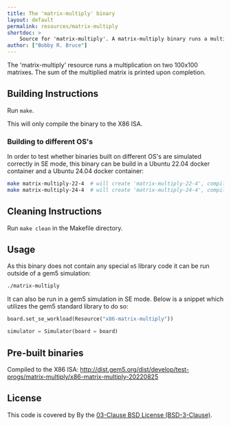 ```yaml
---
title: The 'matrix-multiply' binary
layout: default
permalink: resources/matrix-multiply
shortdoc: >
    Source for 'matrix-multiply'. A matrix-multiply binary runs a multiplication on two 100x100 matrixes. The sum of the multiplied matrix is printed upon completion.
author: ["Bobby R. Bruce"]
---
```


The 'matrix-multiply' resource runs a multiplication on two 100x100 matrixes.
The sum of the multiplied matrix is printed upon completion.

## Building Instructions

Run `make`.

This will only compile the binary to the X86 ISA.

### Building to different OS's

In order to test whether binaries built on different OS's are simulated correctly in SE mode, this binary can be build in a Ubuntu 22.04 docker container and a Ubuntu 24.04 docker container:

```sh
make matrix-multiply-22-4  # will create 'matrix-multiply-22-4', compiled in a Ubuntu 22.04 container.
make matrix-multiply-24-4  # will create 'matrix-multiply-24-4', compiled in a Ubuntu 24.04 container.
```

## Cleaning Instructions

Run `make clean` in the Makefile directory.

## Usage

As this binary does not contain any special `m5` library code it can be run outside of a gem5 simulation:

```sh
./matrix-multiply
```

It can also be run in a gem5 simulation in SE mode.
Below is a snippet which utilizes the gem5 standard library to do so:

```py
board.set_se_workload(Resource("x86-matrix-multiply"))

simulator = Simulator(board = board)
```

## Pre-built binaries

Compiled to the X86 ISA: http://dist.gem5.org/dist/develop/test-progs/matrix-multiply/x86-matrix-multiply-20220825

## License

This code is covered by By the [03-Clause BSD License (BSD-3-Clause)](https://opensource.org/licenses/BSD-3-Clause).
